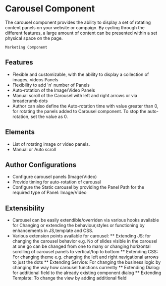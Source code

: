 # Carousel Component
The carousel component provides the ability to display a set of rotating content panels on your website or campaign. By cycling through the different features, a large amount of content can be presented within a set physical space on the page.

`Marketing Component`

## Features
* Flexible and customizable, with the ability to display a collection of images, videos Panels
* Flexibility to add 'n' number of Panels
* Auto-rotation of the Image/Video Panels
* Manual scroll of the Carousel with left and right arrows or via breadcrumb dots
* Author can also define the Auto-rotation time with value greater than 0, for rotating the panels added to Carousel component. To stop the auto-rotation, set the value as 0.

## Elements
* List of rotating image or video panels. 
* Manual or Auto scroll 

## Author Configurations
* Configure carousel panels (Image/Video)
* Provide timing for auto-rotation of carousal
* Configure the Static carousel by providing the Panel Path for the required type of Panel: Image/Video

## Extensibility
* Carousel can be easily extendible/overriden via various hooks available for Changing or extending the behaviour,styles or functioning by enhancements in JS,template and CSS.
* Various extension points available for carousel:
** Extending JS: for changing the carousel behavior e.g. No of slides visible in the carousel at one go can be changed from one to many or changing horizontal scrolling of carousel panels to vertical/top to bottom
** Extending CSS: For changing theme e.g. changing the left and right navigational arrows to just the dots
** Extending Service: For changing the business logic by changing the way how carousel functions currently
** Extending Dialog: for additional field to the already existing component dialog
** Extending Template: To change the view by adding additional field



